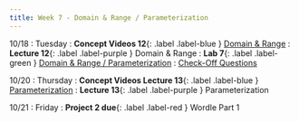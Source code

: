 ```yaml
---
title: Week 7 - Domain & Range / Parameterization
---
```


10/18
: Tuesday
: **Concept Videos 12**{: .label .label-blue } [Domain & Range](#)
: **Lecture 12**{: .label .label-purple } Domain & Range
: **Lab 7**{: .label .label-green } [Domain & Range / Parameterization](https://edstem.org/us/courses/24341/lessons/45872/slides/263022)
  : [Check-Off Questions](https://cs151.org/lab/)

10/20
: Thursday
: **Concept Videos Lecture 13**{: .label .label-blue } [Parameterization](#)
: **Lecture 13**{: .label .label-purple } Parameterization

10/21
: Friday
: **Project 2 due**{: .label .label-red } Wordle Part 1